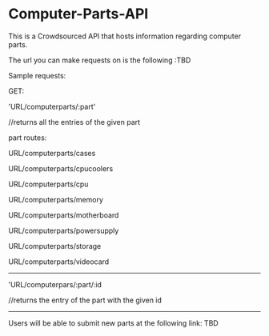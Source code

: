 # Computer-Parts-API


This is a Crowdsourced API that hosts information regarding computer parts.

The url you can make requests on is the following :TBD


Sample requests:

GET:

'URL/computerparts/:part'

  //returns all the entries of the given part

  part routes:

  URL/computerparts/cases

  URL/computerparts/cpucoolers

  URL/computerparts/cpu

  URL/computerparts/memory

  URL/computerparts/motherboard

  URL/computerparts/powersupply

  URL/computerparts/storage

  URL/computerparts/videocard

----------------------

'URL/computerpars/:part/:id

  //returns the entry of the part with the given id


-----------------------------------

Users will be able to submit new parts at the following link: TBD
